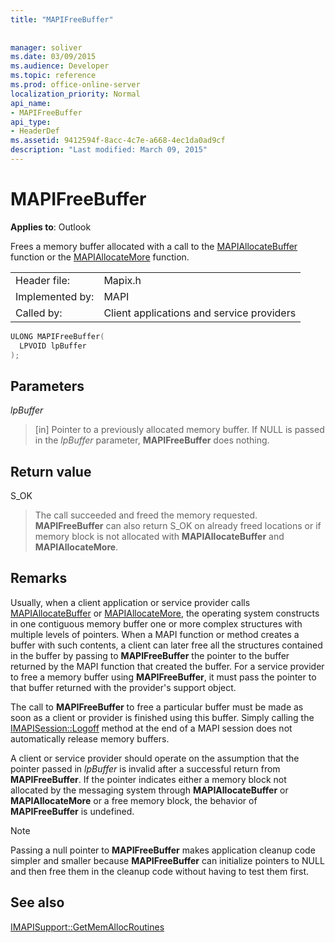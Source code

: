 ```yaml
---
title: "MAPIFreeBuffer"
 
 
manager: soliver
ms.date: 03/09/2015
ms.audience: Developer
ms.topic: reference
ms.prod: office-online-server
localization_priority: Normal
api_name:
- MAPIFreeBuffer
api_type:
- HeaderDef
ms.assetid: 9412594f-8acc-4c7e-a668-4ec1da0ad9cf
description: "Last modified: March 09, 2015"
---
```


# MAPIFreeBuffer

  
  
**Applies to**: Outlook 
  
Frees a memory buffer allocated with a call to the [MAPIAllocateBuffer](mapiallocatebuffer.md) function or the [MAPIAllocateMore](mapiallocatemore.md) function. 
  
|||
|:-----|:-----|
|Header file:  <br/> |Mapix.h  <br/> |
|Implemented by:  <br/> |MAPI  <br/> |
|Called by:  <br/> |Client applications and service providers  <br/> |
   
```cpp
ULONG MAPIFreeBuffer(
  LPVOID lpBuffer
);
```

## Parameters

 _lpBuffer_
  
> [in] Pointer to a previously allocated memory buffer. If NULL is passed in the  _lpBuffer_ parameter, **MAPIFreeBuffer** does nothing. 
    
## Return value

S_OK 
  
> The call succeeded and freed the memory requested. **MAPIFreeBuffer** can also return S_OK on already freed locations or if memory block is not allocated with **MAPIAllocateBuffer** and **MAPIAllocateMore**.
    
## Remarks

Usually, when a client application or service provider calls [MAPIAllocateBuffer](mapiallocatebuffer.md) or [MAPIAllocateMore](mapiallocatemore.md), the operating system constructs in one contiguous memory buffer one or more complex structures with multiple levels of pointers. When a MAPI function or method creates a buffer with such contents, a client can later free all the structures contained in the buffer by passing to **MAPIFreeBuffer** the pointer to the buffer returned by the MAPI function that created the buffer. For a service provider to free a memory buffer using **MAPIFreeBuffer**, it must pass the pointer to that buffer returned with the provider's support object. 
  
The call to **MAPIFreeBuffer** to free a particular buffer must be made as soon as a client or provider is finished using this buffer. Simply calling the [IMAPISession::Logoff](imapisession-logoff.md) method at the end of a MAPI session does not automatically release memory buffers. 
  
A client or service provider should operate on the assumption that the pointer passed in  _lpBuffer_ is invalid after a successful return from **MAPIFreeBuffer**. If the pointer indicates either a memory block not allocated by the messaging system through **MAPIAllocateBuffer** or **MAPIAllocateMore** or a free memory block, the behavior of **MAPIFreeBuffer** is undefined. 
  
> [!NOTE]
> Passing a null pointer to **MAPIFreeBuffer** makes application cleanup code simpler and smaller because **MAPIFreeBuffer** can initialize pointers to NULL and then free them in the cleanup code without having to test them first. 
  
## See also



[IMAPISupport::GetMemAllocRoutines](imapisupport-getmemallocroutines.md)

